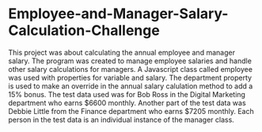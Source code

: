 # Employee-and-Manager-Salary-Calculation-Challenge
This project was about calculating the annual employee and manager salary. The program was created to manage employee salaries and handle other salary calculations for managers.  A Javascript class called employee was used with properties for variable and salary.  The department property is used to make an override in the annual salary calulation method to add a 15% bonus.  The test data used was for Bob Ross in the Digital Marketing  department who earns $6600  monthly. Another part of the test data was Debbie Little from the Finance  department who earns $7205 monthly. Each person in the test data is an individual instance of the manager class. 